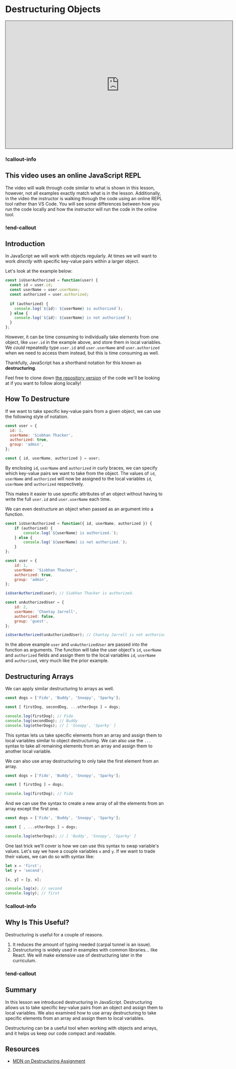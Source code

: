 # Destructuring Objects

<iframe src="https://adaacademy.hosted.panopto.com/Panopto/Pages/Embed.aspx?pid=451968fb-cee3-408a-b3c8-ade2000e6320&autoplay=false&offerviewer=true&showtitle=true&showbrand=false&captions=true&interactivity=all" height="405" width="720" style="border: 1px solid #464646;" allowfullscreen allow="autoplay"></iframe>

### !callout-info

## This video uses an online JavaScript REPL

The video will walk through code similar to what is shown in this lesson, however, not all examples exactly match what is in the lesson. Additionally, in the video the instructor is walking through the code using an online REPL tool rather than VS Code. You will see some differences between how you run the code locally and how the instructor will run the code in the online tool. 

### !end-callout

## Introduction

In JavaScript we will work with objects regularly. At times we will want to work _directly_ with specific key-value pairs within a larger object.  

Let's look at the example below:

```javascript
const isUserAuthorized = function(user) {
  const id = user.id;
  const userName = user.userName;
  const authorized = user.authorized;
  
  if (authorized) {
    console.log(`${id}: ${userName} is authorized`);
  } else {
    console.log(`${id}: ${userName} is not authorized`);
  }
};
```

However, it can be time consuming to individually take elements from one object, like `user.id` in the example above, and store them in local variables.  We _could_ repeatedly type `user.id` and `user.userName` and `user.authorized` when we need to access them instead, but this is time consuming as well. 

Thankfully, JavaScript has a shorthand notation for this known as **destructuring**.

Feel free to clone down [the repository version](https://github.com/AdaGold/destructuring-objects-js) of the code we'll be looking at if you want to follow along locally!

## How To Destructure

If we want to take specific key-value pairs from a given object, we can use the following style of notation.

```javascript
const user = {
  id: 1,
  userName: 'Siobhan Thacker',
  authorized: true,
  group: 'admin',
};

const { id, userName, authorized } = user;
```

By enclosing  `id`, `userName` and `authorized` in curly braces, we can specify which key-value pairs we want to take from the object.  The values of `id`, `userName` and `authorized` will now be assigned to the local variables `id`, `userName` and `authorized` respectively.

This makes it easier to use specific attributes of an object without having to write the full `user.id` and `user.userName` each time.

We can even destructure an object when passed as an argument into a function.

```javascript
const isUserAuthorized = function({ id, userName, authorized }) {
    if (authorized) {
        console.log(`${userName} is authorized.`);
    } else {
        console.log(`${userName} is not authorized.`);
    }    
};

const user = {
    id: 1,
    userName: 'Siobhan Thacker',
    authorized: true,
    group: 'admin',
};

isUserAuthorized(user); // Siobhan Thacker is authorized.

const unAuthorizedUser = {
    id: 2,
    userName: 'Chantay Jarrell',
    authorized: false,
    group: 'guest',
};

isUserAuthorized(unAuthorizedUser); // Chantay Jarrell is not authorized.
```

In the above example `user` and `unAuthorizedUser` are passed into the function as arguments. The function will take the user object's `id`, `userName` and `authorized` fields and assign them to the local variables `id`, `userName` and `authorized`, very much like the prior example.

## Destructuring Arrays

We can apply similar destructuring to arrays as well.

```javascript
const dogs = ['Fido', 'Buddy', 'Snoopy', 'Sparky'];

const [ firstDog, secondDog, ...otherDogs ] = dogs;

console.log(firstDog); // Fido
console.log(secondDog); // Buddy
console.log(otherDogs); // [ 'Snoopy', 'Sparky' ]
```

This syntax lets us take specific elements from an array and assign them to local variables similar to object destructuring.  We can also use the `...` syntax to take all remaining elements from an array and assign them to another local variable.

We can also use array destructuring to only take the first element from an array.

```javascript
const dogs = ['Fido', 'Buddy', 'Snoopy', 'Sparky'];

const [ firstDog ] = dogs;

console.log(firstDog); // Fido
```

And we can use the syntax to create a new array of all the elements from an array except the first one.

```javascript
const dogs = ['Fido', 'Buddy', 'Snoopy', 'Sparky'];

const [ , ...otherDogs ] = dogs;

console.log(otherDogs); // [ 'Buddy', 'Snoopy', 'Sparky' ]
```

One last trick we'll cover is how we can use this syntax to swap variable's values. Let's say we have a couple variables `x` and `y`. If we want to trade their values, we can do so with syntax like:
```javascript
let x = 'first';
let y = 'second';

[x, y] = [y, x];

console.log(x); // second
console.log(y); // first
```

<!-- available callout types: info, success, warning, danger, secondary, star  -->
### !callout-info

## Why Is This Useful?

Destructuring is useful for a couple of reasons.  

1.  It reduces the amount of typing needed (carpal tunnel is an issue).
1.  Destructuring is widely used in examples with common libraries... like React.  We will make extensive use of destructuring later in the curriculum.

### !end-callout

<!-- temporarily commented until we can complete this section
## Object Shorthand
-->

## Summary

In this lesson we introduced destructuring in JavaScript.  Destructuring allows us to take specific key-value pairs from an object and assign them to local variables.  We also examined how to use array destructuring to take specific elements from an array and assign them to local variables.

Destructuring can be a useful tool when working with objects and arrays, and it helps us keep our code compact and readable.

## Resources

- [MDN on Destructuring Assignment](https://developer.mozilla.org/en-US/docs/Web/JavaScript/Reference/Operators/Destructuring_assignment)
